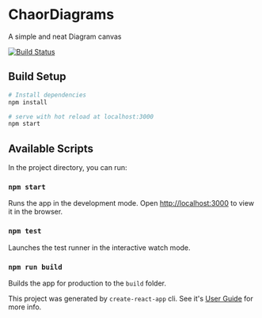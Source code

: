 # ChaorDiagrams
A simple and neat Diagram canvas

[![Build Status](https://travis-ci.org/bernardocs/chaordiagrams.svg?branch=master)](https://travis-ci.org/bernardocs/chaordiagrams)

## Build Setup

``` bash
# Install dependencies
npm install

# serve with hot reload at localhost:3000
npm start
```

## Available Scripts

In the project directory, you can run:

### `npm start`
Runs the app in the development mode.
Open [http://localhost:3000](http://localhost:3000) to view it in the browser.

### `npm test`
Launches the test runner in the interactive watch mode.

### `npm run build`
Builds the app for production to the `build` folder.

This project was generated by `create-react-app` cli. See it's [User Guide](USER-GUIDE.md) for more info.